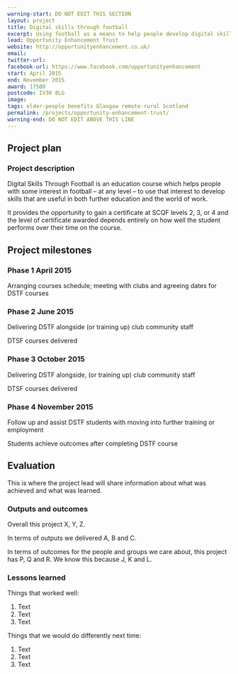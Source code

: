 ```yaml
---
warning-start: DO NOT EDIT THIS SECTION
layout: project
title: Digital skills through football
excerpt: Using football as a means to help people develop digital skills
lead: Opportunity Enhancement Trust
website: http://opportunityenhancement.co.uk/
email: 
twitter-url: 
facebook-url: https://www.facebook.com/opportunityenhancement
start: April 2015
end: November 2015
award: 17500
postcode: IV30 8LG
image:
tags: older-people benefits Glasgow remote-rural Scotland
permalink: /projects/opportunity-enhancement-trust/
warning-end: DO NOT EDIT ABOVE THIS LINE
---
```


## Project plan

### Project description

Digital Skills Through Football is an education course which helps people with some interest in football – at any level – to use that interest to develop skills that are useful in both further education and the world of work. 

It provides the opportunity to gain a certificate at SCQF levels 2, 3, or 4 and the level of certificate awarded depends entirely on how well the student performs over their time on the course. 


## Project milestones

### Phase 1 April 2015

Arranging courses schedule; meeting with clubs and agreeing dates for DSTF courses

### Phase 2 June 2015

Delivering DSTF alongside (or training up) club community staff

DTSF courses delivered

### Phase 3 October 2015

Delivering DSTF alongside, (or training up) club community staff

DTSF courses delivered 

### Phase 4 November 2015

Follow up and assist DSTF students with moving into further training or employment

Students achieve outcomes after completing DSTF course 


## Evaluation

This is where the project lead will share information about what was achieved and what was learned.

### Outputs and outcomes

Overall this project X, Y, Z.

In terms of outputs we delivered A, B and C.

In terms of outcomes for the people and groups we care about, this project has P, Q and R. We know this because J, K and L.

### Lessons learned

Things that worked well:

1. Text
2. Text
3. Text

Things that we would do differently next time:

1. Text
2. Text
3. Text
